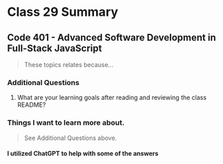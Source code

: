 # Class 29 Summary
## Code 401 - Advanced Software Development in Full-Stack JavaScript

> These topics relates because...

### 

### Additional Questions
1. What are your learning goals after reading and reviewing the class README?
> 

### Things I want to learn more about.
> See Additional Questions above.

#### I utilized ChatGPT to help with some of the answers